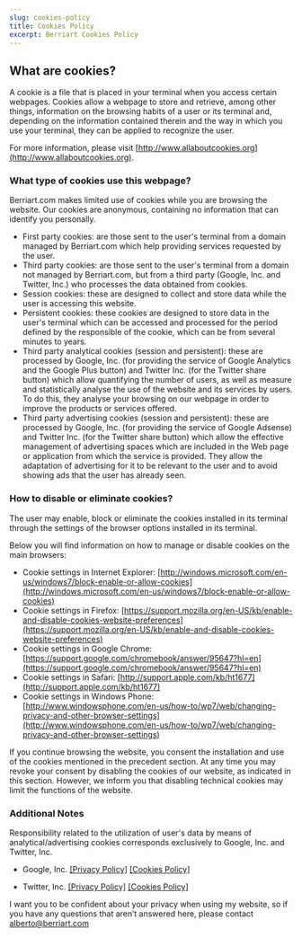 ```yaml
---
slug: cookies-policy
title: Cookies Policy
excerpt: Berriart Cookies Policy
---
```


## What are cookies?

A cookie is a file that is placed in your terminal when you access certain webpages. Cookies allow a webpage to store and retrieve, among other things, information on the browsing habits of a user or its terminal and, depending on the information contained therein and the way in which you use your terminal, they can be applied to recognize the user.

For more information, please visit  [http://www.allaboutcookies.org](http://www.allaboutcookies.org).

### What type of cookies use this webpage?

Berriart.com makes limited use of cookies while you are browsing the website. Our cookies are anonymous, containing no information that can identify you personally.

- First party cookies: are those sent to the user's terminal from a domain managed by Berriart.com which help providing services requested by the user.
- Third party cookies: are those sent to the user's terminal from a domain not managed by Berriart.com, but from a third party (Google, Inc. and Twitter, Inc.) who processes the data obtained from cookies.
- Session cookies: these are designed to collect and store data while the user is accessing this website.
- Persistent cookies: these cookies are designed to store data in the user's terminal which can be accessed and processed for the period defined by the responsible of the cookie, which can be from several minutes to years.
- Third party analytical cookies (session and persistent): these are processed by Google, Inc. (for providing the service of Google Analytics and the Google Plus button) and Twitter Inc. (for the Twitter share button) which allow quantifying the number of users, as well as measure and statistically analyse the use of the website and its services by users. To do this, they analyse your browsing on our webpage in order to improve the products or services offered.
- Third party advertising cookies (session and persistent): these are processed by Google, Inc. (for providing the service of Google Adsense) and Twitter Inc. (for the Twitter share button) which allow the effective management of advertising spaces which are included in the Web page or application from which the service is provided. They allow the adaptation of advertising for it to be relevant to the user and to avoid showing ads that the user has already seen.

### How to disable or eliminate cookies?

The user may enable, block or eliminate the cookies installed in its terminal through the settings of the browser options installed in its terminal.

Below you will find information on how to manage or disable cookies on the main browsers:

- Cookie settings in Internet Explorer: [http://windows.microsoft.com/en-us/windows7/block-enable-or-allow-cookies](http://windows.microsoft.com/en-us/windows7/block-enable-or-allow-cookies)
- Cookie settings in Firefox: [https://support.mozilla.org/en-US/kb/enable-and-disable-cookies-website-preferences](https://support.mozilla.org/en-US/kb/enable-and-disable-cookies-website-preferences)
- Cookie settings in Google Chrome: [https://support.google.com/chromebook/answer/95647?hl=en](https://support.google.com/chromebook/answer/95647?hl=en)
- Cookie settings in Safari: [http://support.apple.com/kb/ht1677](http://support.apple.com/kb/ht1677)
- Cookie settings in Windows Phone: [http://www.windowsphone.com/en-us/how-to/wp7/web/changing-privacy-and-other-browser-settings](http://www.windowsphone.com/en-us/how-to/wp7/web/changing-privacy-and-other-browser-settings)

If you continue browsing the website, you consent the installation and use of the cookies mentioned in the precedent section. At any time you may revoke your consent by disabling the cookies of our website, as indicated in this section. However, we inform you that disabling technical cookies may limit the functions of the website.

### Additional Notes

Responsibility related to the utilization of user's data by means of analytical/advertising cookies corresponds exclusively to Google, Inc. and Twitter, Inc.

- Google, Inc. [[Privacy Policy]](https://www.google.es/intl/en-GB/policies/privacy/) [[Cookies Policy]](https://www.google.com/policies/technologies/cookies/)

- Twitter, Inc. [[Privacy Policy]](https://twitter.com/privacy) [[Cookies Policy]](https://support.twitter.com/articles/20170521)

I want you to be confident about your privacy when using my website, so if you have any questions that aren’t answered here, please contact alberto@berriart.com

